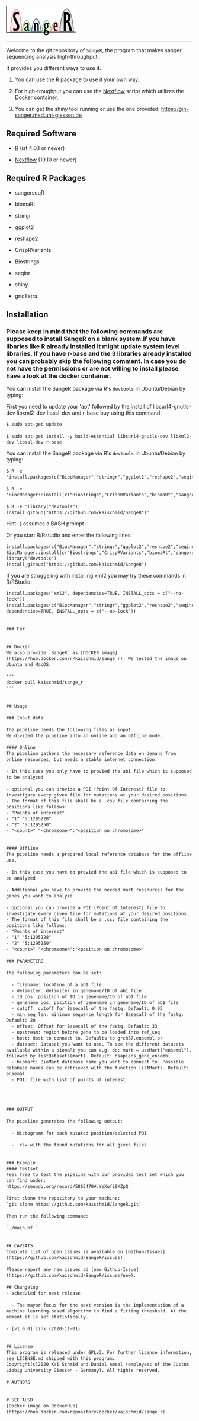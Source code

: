 
<p align="left">
  <img src="sanger_logo.png" alt="SangeR logo"/>
</p>

-----

Welcome to the git repository of `SangeR`, the program that makes sanger sequencing analysis high-throughput.

It provides you different ways to use it.

1. You can use the R package to use it your own way.

2. For high-troughput you can use the [Nextflow](https://www.nextflow.io/) script which utilizes the [Docker](https://www.docker.com/) container.

3. You can get the shiny tool running or use the one provided: https://gin-sanger.med.uni-giessen.de


## Required Software

  - [R](https://www.r-project.org/) (ist 4.0.1 or newer)

  - [Nextflow](https://www.nextflow.io) (19.10 or newer)

## Required R Packages

  - sangerseqR
  
  - biomaRt
  
  - stringr
  
  - ggplot2
  
  - reshape2

  - CrispRVariants
  
  - Biostrings
  
  - seqinr
  
  - shiny

  - gridExtra
  
## Installation

### Please keep in mind that the following commands are supposed to install SangeR on a blank system.If you have libaries like R already installed it might update system level libraries. If you have r-base and the 3 libraries already installed you can probably skip the following comment. In case you do not have the permissions or are not willing to install please have a look at the docker container.

You can install the SangeR package via R's `devtools` in Ubuntu/Debian by typing:


First you need to update your 'apt' followed by the install of libcurl4-gnutls-dev libxml2-dev libssl-dev and r-base buy using this command:
```
$ sudo apt-get update 
 
$ sudo apt-get install -y build-essential libcurl4-gnutls-dev libxml2-dev libssl-dev r-base
```

You can install the SangeR package via R's `devtools` in Ubuntu/Debian by typing:

```
$ R -e 'install.packages(c("BiocManager","stringr","ggplot2","reshape2","seqinr","devtools"))'

$ R -e 'BiocManager::install(c("Biostrings","CrispRVariants","biomaRt","sangerseqR"))'

$ R -e 'library("devtools"); install_github("https://github.com/kaischmid/SangeR")'
```
Hint: `$` assumes a BASH prompt.

Or you start R/Rstudio and enter the following lines:
```
install.packages(c("BiocManager","stringr","ggplot2","reshape2","seqinr","devtools")
BiocManager::install(c("Biostrings","CrispRVariants","biomaRt","sangerseqR"))
library("devtools")
install_github("https://github.com/kaischmid/SangeR")
```

If you are struggeling with installing xml2 you may try these commands in R/RStudio:
```
install.packages("xml2", dependencies=TRUE, INSTALL_opts = c("--no-lock"))
install.packages(c("BiocManager","stringr","ggplot2","reshape2","seqinr","devtools"), dependencies=TRUE, INSTALL_opts = c("--no-lock"))


### For 


## Docker
We also provide `SangeR` as [DOCKER image](https://hub.docker.com/r/kaischmid/sange_r). We tested the image on Ubuntu and MacOS. 

'''
docker pull kaischmid/sange_r
'''


## Usage

### Input data

The pipeline needs the following files as input.
We divided the pipeline into an online and an offline mode.

#### Online
The pipeline gathers the necessary reference data on demand from online resources, but needs a stable internet connection.

- In this case you only have to provied the ab1 file which is supposed to be analyzed

- optional you can provide a POI (Point Of Interest) file to investigate every given file for mutations at your desired positions.
- The format of this file shall be a .csv file containing the positions like follows:
- "Points of interest"
- "1" "5:1295228"
- "2" "5:1295250"
- "<count>" "<chromsome>":"<position on chromosome>" 


#### Offline
The pipeline needs a prepared local reference database for the offline use.

- In this case you have to provied the ab1 file which is supposed to be analyzed

- Additional you have to provide the needed mart ressources for the genes you want to analyze

- optional you can provide a POI (Point Of Interest) file to investigate every given file for mutations at your desired positions.
- The format of this file shall be a .csv file containing the positions like follows:
- "Points of interest"
- "1" "5:1295228"
- "2" "5:1295250"
- "<count>" "<chromsome>":"<position on chromosome>" 

### PARAMETERS

The following parameters can be set:

  - filename: location of a ab1 file.
  - delimiter: delimiter in genename/ID of ab1 file
  - ID_pos: position of ID in genename/ID of ab1 file
  - genename_pos: position of genename in genename/ID of ab1 file
  - cutoff: cutoff for Basecall of the fastq. Default: 0.05
  - min_seq_len: minimum sequence length for Basecall of the fastq. Default: 20
  - offset: Offset for Basecall of the fastq. Default: 33
  - upstream: region before gene to be loaded into ref_seq
  - host: Host to connect to. Defaults to grch37.ensembl.or
  - dataset: Dataset you want to use. To see the different datasets available within a biomaRt you can e.g. do: mart = useMart("ensembl"), followed by listDatasets(mart). Default: hsapiens_gene_ensembl
  - biomart: BioMart database name you want to connect to. Possible database names can be retrieved with the function listMarts. Default: ensembl
  - POI: file with list of points of interest




### OUTPUT

The pipeline generates the following output:

  - Histogramm for each mutated position/selected POI

  - .csv with the found mutations for all given files


### Example
#### Testset
Feel free to test the pipeline with our provided test set which you can find under:
https://zenodo.org/record/5865470#.YeXufi9XZpQ

First clone the repository to your machine:
`git clone https://github.com/kaischmid/SangeR.git`

Then run the following command:

`./main.nf `


## CAVEATS
Complete list of open issues is available on [Github-Issues](https://github.com/kaischmid/SangeR/issues).

Please report any new issues ad [new Github-Issue](https://github.com/kaischmid/SangeR/issues/new).

## Changelog
- scheduled for next release

  - The mayor focus for the next version is the implementation of a machine learning-based algorithm to find a fitting threshold. At the moment it is set statistically.

- [v1.0.0] Link (2020-11-01)


## License
This program is released under GPLv3. For further license information, see LICENSE.md shipped with this program.
Copyright(c)2020 Kai Schmid and Daniel Amsel (employees of the Justus Liebig University Giessen - Germany). All rights reserved.

# AUTHORS


# SEE ALSO
[Docker image on DockerHub](https://hub.docker.com/repository/docker/kaischmid/sange_r)
